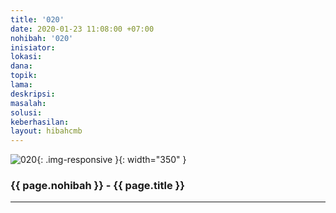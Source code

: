 ```yaml
---
title: '020'
date: 2020-01-23 11:08:00 +07:00
nohibah: '020'
inisiator: 
lokasi: 
dana: 
topik: 
lama: 
deskripsi: 
masalah: 
solusi: 
keberhasilan: 
layout: hibahcmb
---
```


![020](/static/img/hibahcmb/020.png){: .img-responsive }{: width="350" }

### {{ page.nohibah }} - {{ page.title }}

---
